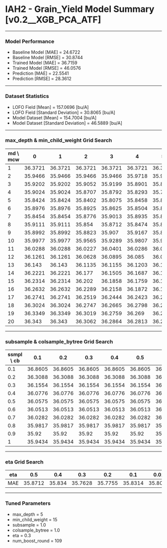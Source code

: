 # IAH2 - Grain_Yield Model Summary [v0.2__XGB_PCA_ATF]

***

### Model Performance

- Baseline Model [MAE] = 24.6722
- Baseline Model [RMSE] = 30.8744
- Trained Model [MAE] = 36.7159
- Trained Model [RMSE] = 46.0576
- Prediction [MAE] = 22.5541
- Prediction [RMSE] = 28.3612
***

### Dataset Statistics

- LOFO Field [Mean] = 157.0696 [bu/A]
- LOFO Field [Standard Deviation] = 30.8065 [bu/A]
- Model Dataset [Mean] = 154.7004 [bu/A]
- Model Dataset [Standard Deviation] = 46.5889 [bu/A]
***

### max_depth & min_child_weight Grid Search

|   md \ mcw |       0 |       1 |       2 |       3 |       4 |       5 |       6 |       7 |       8 |       9 |      10 |      11 |      12 |      13 |      14 |      15 |      16 |      17 |      18 |      19 |      20 |
|------------|---------|---------|---------|---------|---------|---------|---------|---------|---------|---------|---------|---------|---------|---------|---------|---------|---------|---------|---------|---------|---------|
|          1 | 36.3721 | 36.3721 | 36.3721 | 36.3721 | 36.3721 | 36.3721 | 36.3721 | 36.3338 | 36.3557 | 36.3505 | 36.352  | 36.3523 | 36.3697 | 36.3697 | 36.3671 | 36.3526 | 36.3526 | 36.3492 | 36.3499 | 36.3499 | 36.4268 |
|          2 | 35.9466 | 35.9466 | 35.9466 | 35.9466 | 35.9718 | 35.9113 | 36.0035 | 36.0235 | 36.0181 | 35.9871 | 36.004  | 36.0146 | 36.0425 | 35.9463 | 36.0516 | 35.9834 | 35.9951 | 35.9926 | 36.078  | 36.0207 | 36.067  |
|          3 | 35.9202 | 35.9202 | 35.9052 | 35.9199 | 35.8901 | 35.8748 | 35.9026 | 35.9133 | 35.8753 | 35.8563 | 35.8463 | 35.8847 | 35.9045 | 35.8827 | 35.9642 | 35.9077 | 35.8871 | 35.9011 | 35.9187 | 36.043  | 35.9221 |
|          4 | 35.9024 | 35.9024 | 35.8707 | 35.8792 | 35.8293 | 35.7916 | 35.8018 | 35.8296 | 35.8252 | 35.8011 | 35.8265 | 35.7641 | 35.8059 | 35.8404 | 35.8449 | 35.8005 | 35.8125 | 35.8347 | 35.8371 | 35.8449 | 35.8359 |
|          5 | 35.8424 | 35.8424 | 35.8402 | 35.8075 | 35.8458 | 35.8454 | 35.8507 | 35.8468 | 35.8249 | 35.8369 | 35.8137 | 35.8324 | 35.7953 | 35.8176 | 35.807  | 35.7628 | 35.8228 | 35.8392 | 35.8266 | 35.8572 | 35.8644 |
|          6 | 35.8976 | 35.8976 | 35.8925 | 35.8625 | 35.8504 | 35.8594 | 35.8852 | 35.8301 | 35.7999 | 35.7846 | 35.7748 | 35.7913 | 35.8221 | 35.824  | 35.8031 | 35.7929 | 35.7868 | 35.8025 | 35.8056 | 35.8161 | 35.8083 |
|          7 | 35.8454 | 35.8454 | 35.8776 | 35.9013 | 35.8935 | 35.8835 | 35.8457 | 35.8711 | 35.8244 | 35.8613 | 35.8195 | 35.8021 | 35.8258 | 35.8045 | 35.8316 | 35.7992 | 35.7931 | 35.8174 | 35.8242 | 35.8426 | 35.8141 |
|          8 | 35.9111 | 35.9111 | 35.854  | 35.8712 | 35.8474 | 35.8461 | 35.8645 | 35.876  | 35.9334 | 35.8171 | 35.8171 | 35.8599 | 35.8246 | 35.8407 | 35.8377 | 35.8425 | 35.8208 | 35.8473 | 35.8089 | 35.821  | 35.7741 |
|          9 | 35.8992 | 35.8992 | 35.8823 | 35.907  | 35.9167 | 35.892  | 35.9047 | 35.8895 | 35.8964 | 35.8555 | 35.8473 | 35.8831 | 35.868  | 35.8795 | 35.8673 | 35.8726 | 35.8306 | 35.8448 | 35.8004 | 35.8327 | 35.7684 |
|         10 | 35.9977 | 35.9977 | 35.9565 | 35.9289 | 35.9807 | 35.9536 | 35.9254 | 35.9136 | 35.9074 | 35.9016 | 35.9255 | 35.8907 | 35.8845 | 35.9196 | 35.8801 | 35.8679 | 35.8699 | 35.884  | 35.857  | 35.8591 | 35.867  |
|         11 | 36.0288 | 36.0288 | 36.0227 | 36.0401 | 36.0286 | 36.0006 | 36.002  | 35.9831 | 35.989  | 36.0004 | 35.9342 | 35.9574 | 35.956  | 35.9091 | 35.9155 | 35.9134 | 35.8971 | 35.8792 | 35.8758 | 35.8814 | 35.8912 |
|         12 | 36.1261 | 36.1261 | 36.0628 | 36.0895 | 36.085  | 36.0585 | 36.0412 | 36.0274 | 36.0165 | 35.9766 | 35.9967 | 35.9769 | 35.9955 | 35.9634 | 35.9344 | 35.9156 | 35.9227 | 35.9182 | 35.8744 | 35.8837 | 35.8848 |
|         13 | 36.143  | 36.143  | 36.1135 | 36.1155 | 36.1203 | 36.1029 | 36.0887 | 36.0697 | 36.0402 | 35.9987 | 36.0207 | 35.9991 | 36.0358 | 35.9725 | 35.9799 | 35.9793 | 35.9521 | 35.9279 | 35.9219 | 35.9176 | 35.8946 |
|         14 | 36.2221 | 36.2221 | 36.177  | 36.1505 | 36.1687 | 36.1107 | 36.1191 | 36.1142 | 36.0863 | 36.0521 | 36.0524 | 36.0243 | 36.0292 | 36.0246 | 36.0181 | 35.9726 | 35.9403 | 35.9558 | 35.9284 | 35.9603 | 35.9118 |
|         15 | 36.2314 | 36.2314 | 36.202  | 36.1858 | 36.1759 | 36.185  | 36.1485 | 36.1341 | 36.0803 | 36.0875 | 36.0517 | 36.0529 | 36.0304 | 36.052  | 36.0324 | 36.0124 | 35.9967 | 35.9987 | 35.9535 | 35.9728 | 35.982  |
|         16 | 36.2632 | 36.2632 | 36.2289 | 36.2158 | 36.1872 | 36.1947 | 36.1571 | 36.1501 | 36.1149 | 36.1237 | 36.1026 | 36.0838 | 36.0818 | 36.0492 | 36.0462 | 36.0394 | 35.9952 | 35.9984 | 35.9725 | 36.0015 | 35.9724 |
|         17 | 36.2741 | 36.2741 | 36.2519 | 36.2444 | 36.2423 | 36.2287 | 36.1938 | 36.1912 | 36.1521 | 36.1298 | 36.1061 | 36.1002 | 36.0933 | 36.0884 | 36.0806 | 36.0475 | 36.0293 | 36.0233 | 35.9858 | 36.0219 | 35.9996 |
|         18 | 36.3024 | 36.3024 | 36.2747 | 36.2665 | 36.2798 | 36.2251 | 36.2194 | 36.185  | 36.1688 | 36.1709 | 36.1167 | 36.1076 | 36.1049 | 36.0853 | 36.1097 | 36.0607 | 36.0389 | 36.0264 | 36.0091 | 36.0018 | 36.0028 |
|         19 | 36.3349 | 36.3349 | 36.3019 | 36.2759 | 36.269  | 36.2407 | 36.2219 | 36.1926 | 36.196  | 36.172  | 36.1352 | 36.1358 | 36.125  | 36.0963 | 36.0883 | 36.0807 | 36.0668 | 36.046  | 36.0172 | 36.0428 | 36.0105 |
|         20 | 36.343  | 36.343  | 36.3062 | 36.2864 | 36.2813 | 36.254  | 36.2276 | 36.2246 | 36.1963 | 36.1586 | 36.1381 | 36.127  | 36.1275 | 36.0934 | 36.1056 | 36.0691 | 36.0648 | 36.0562 | 36.0098 | 36.0386 | 36.0065 |

***

### subsample & colsample_bytree Grid Search

|   ssmpl \ cb |     0.1 |     0.2 |     0.3 |     0.4 |     0.5 |     0.6 |     0.7 |     0.8 |     0.9 |     1.0 |
|--------------|---------|---------|---------|---------|---------|---------|---------|---------|---------|---------|
|          0.1 | 36.8605 | 36.8605 | 36.8605 | 36.8605 | 36.8605 | 36.8605 | 36.8605 | 36.8605 | 36.8605 | 36.6166 |
|          0.2 | 36.3088 | 36.3088 | 36.3088 | 36.3088 | 36.3088 | 36.3088 | 36.3088 | 36.3088 | 36.3088 | 36.1861 |
|          0.3 | 36.1554 | 36.1554 | 36.1554 | 36.1554 | 36.1554 | 36.1554 | 36.1554 | 36.1554 | 36.1554 | 36.0284 |
|          0.4 | 36.0776 | 36.0776 | 36.0776 | 36.0776 | 36.0776 | 36.0776 | 36.0776 | 36.0776 | 36.0776 | 36.019  |
|          0.5 | 36.0575 | 36.0575 | 36.0575 | 36.0575 | 36.0575 | 36.0575 | 36.0575 | 36.0575 | 36.0575 | 35.96   |
|          0.6 | 36.0513 | 36.0513 | 36.0513 | 36.0513 | 36.0513 | 36.0513 | 36.0513 | 36.0513 | 36.0513 | 35.9415 |
|          0.7 | 36.0282 | 36.0282 | 36.0282 | 36.0282 | 36.0282 | 36.0282 | 36.0282 | 36.0282 | 36.0282 | 35.9569 |
|          0.8 | 35.9817 | 35.9817 | 35.9817 | 35.9817 | 35.9817 | 35.9817 | 35.9817 | 35.9817 | 35.9817 | 35.8823 |
|          0.9 | 35.92   | 35.92   | 35.92   | 35.92   | 35.92   | 35.92   | 35.92   | 35.92   | 35.92   | 35.819  |
|          1   | 35.9434 | 35.9434 | 35.9434 | 35.9434 | 35.9434 | 35.9434 | 35.9434 | 35.9434 | 35.9434 | 35.7628 |

***

### eta Grid Search

| eta   |     0.5 |    0.4 |     0.3 |     0.2 |     0.1 |    0.01 |   0.001 |
|-------|---------|--------|---------|---------|---------|---------|---------|
| MAE   | 35.8712 | 35.834 | 35.7628 | 35.7755 | 35.8314 | 35.8034 | 63.0247 |

***

### Tuned Parameters

- max_depth = 5
- min_child_weight = 15
- subsample = 1.0
- colsample_bytree = 1.0
- eta = 0.3
- num_boost_round = 109
